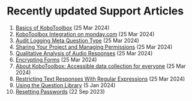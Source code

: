 # Recently updated Support Articles

<!--This page is auto generated using the `scripts/last-updated.py` script, do not update manually-->
1. [Basics of KoboToolbox](welcome.md) (25 Mar 2024)
1. [KoboToolbox Integration on monday.com](kobotoolbox_monday_integration.md) (25 Mar 2024)
1. [Audit Logging Meta Question Type](audit_logging.md) (25 Mar 2024)
1. [Sharing Your Project and Managing Permissions](managing_permissions.md) (25 Mar 2024)
1. [Qualitative Analysis of Audio Responses](qualitative_analysis.md) (25 Mar 2024)
1. [Encrypting Forms](encrypting_forms.md) (25 Mar 2024)
1. [About KoboToolbox: Accessible data collection for everyone](about_kobotoolbox.md) (25 Mar 2024)
1. [Restricting Text Responses With Regular Expressions](restrict_responses.md) (25 Mar 2024)
1. [Using the Question Library](question_library.md) (5 Jan 2024)
1. [Resetting Passwords](reset_password.md) (22 Sep 2023)
